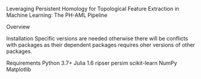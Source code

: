 Leveraging Persistent Homology for Topological Feature Extraction in Machine Learning: The PH-AML Pipeline

Overview

Installation
Specific versions are needed otherwise there will be conflicts with packages as their dependent packages requires oher versions of other packages.

Requirements
Python 3.7+
Julia 1.6
ripser
persim
scikit-learn
NumPy
Matplotlib